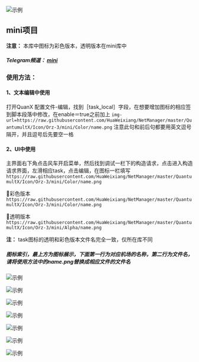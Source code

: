
![示例](https://raw.githubusercontent.com/HuaWeixiang/NetManager/master/QuantumultX/Icon/Orz-3/mini/none/头部.png)

## mini项目

**注意：** 本库中图标为彩色版本，透明版本在mini库中

##### Telegram频道： [mini](https://t.me/Orzmini)

### 使用方法：

####  1、文本编辑中使用
打开QuanX 配置文件-编辑，找到［task_local］字段，在想要增加图标的相应签到脚本段落中修改，在enable＝true之前加上 `img-url=https://raw.githubusercontent.com/HuaWeixiang/NetManager/master/QuantumultX/Icon/Orz-3/mini/Color/name.png` 注意此句和前后句都要用英文逗号隔开，并且逗号后先要空一格

####  2、UI中使用
主界面右下角点击风车开启菜单，然后找到调试一栏下的构造请求，点击进入构造请求界面，左滑相应task，点击编辑，在图标一栏填写 `https://raw.githubusercontent.com/HuaWeixiang/NetManager/master/QuantumultX/Icon/Orz-3/mini/Color/name.png`

🔘彩色版本 `https://raw.githubusercontent.com/HuaWeixiang/NetManager/master/QuantumultX/Icon/Orz-3/mini/Color/name.png`

🔘透明版本 `https://raw.githubusercontent.com/HuaWeixiang/NetManager/master/QuantumultX/Icon/Orz-3/mini/Alpha/name.png`

  **注：** task图标的透明和彩色版本文件名完全一致，仅所在库不同

##### 图标索引，最上方为图标展示，下面第一行为对应机场的名称，第二行为文件名，请将使用方法中的name.png替换成相应文件的文件名

![示例](https://raw.githubusercontent.com/HuaWeixiang/NetManager/master/QuantumultX/Icon/Orz-3/mini/none/c1.png)

![示例](https://raw.githubusercontent.com/HuaWeixiang/NetManager/master/QuantumultX/Icon/Orz-3/mini/none/c2.png)

![示例](https://raw.githubusercontent.com/HuaWeixiang/NetManager/master/QuantumultX/Icon/Orz-3/mini/none/c3.png)

![示例](https://raw.githubusercontent.com/HuaWeixiang/NetManager/master/QuantumultX/Icon/Orz-3/mini/none/c4.png)

![示例](https://raw.githubusercontent.com/HuaWeixiang/NetManager/master/QuantumultX/Icon/Orz-3/mini/none/c5.png)

![示例](https://raw.githubusercontent.com/HuaWeixiang/NetManager/master/QuantumultX/Icon/Orz-3/mini/none/c6.png)

![示例](https://raw.githubusercontent.com/HuaWeixiang/NetManager/master/QuantumultX/Icon/Orz-3/mini/none/c7.png)
